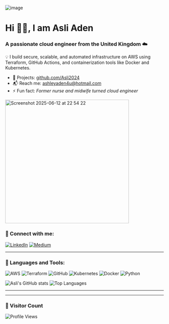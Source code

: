 
![image](https://github.com/user-attachments/assets/62a8ce73-f13c-478c-b887-f6b4bbfc1cab)


# Hi 👋🏾, I am Asli Aden

### A passionate cloud engineer from the United Kingdom ☁️

💡 I build secure, scalable, and automated infrastructure on AWS using Terraform, GitHub Actions, and containerization tools like Docker and Kubernetes.

- 🔐 Projects: [github.com/Asli2024](https://github.com/Asli2024)
- 📬 Reach me: [ashleyaden4u@hotmail.com](mailto:ashleyaden4u@hotmail.com)
- ⚡ Fun fact: *Former nurse and midwife turned cloud engineer*

<img width="393" alt="Screenshot 2025-06-12 at 22 54 22" src="https://github.com/user-attachments/assets/6985a727-b52b-4e8f-9f16-25188f03ccef" />


### 🧠 Connect with me:

[![LinkedIn](https://img.shields.io/badge/LinkedIn-blue?logo=linkedin&logoColor=white)](https://www.linkedin.com/in/asli-aden-26656821b)
[![Medium](https://img.shields.io/badge/Medium-black?logo=medium&logoColor=white)](https://medium.com/@ashleyaden4u)

---

### 🧰 Languages and Tools:

![AWS](https://img.shields.io/badge/AWS-%23FF9900.svg?style=flat&logo=amazon-aws&logoColor=white)
![Terraform](https://img.shields.io/badge/Terraform-%235835CC.svg?style=flat&logo=terraform&logoColor=white)
![GitHub](https://img.shields.io/badge/GitHub-black?style=flat&logo=github)
![Kubernetes](https://img.shields.io/badge/Kubernetes-%23326CE5.svg?style=flat&logo=kubernetes&logoColor=white)
![Docker](https://img.shields.io/badge/Docker-%230db7ed.svg?style=flat&logo=docker&logoColor=white)
![Python](https://img.shields.io/badge/Python-3670A0?style=flat&logo=python&logoColor=white)


![Asli's GitHub stats](https://github-readme-stats.vercel.app/api?username=Asli2024&show_icons=true&theme=tokyonight)
![Top Languages](https://github-readme-stats.vercel.app/api/top-langs/?username=Asli2024&layout=compact&theme=tokyonight)



---


---

### 🧮 Visitor Count

![Profile Views](https://komarev.com/ghpvc/?username=Asli2024&label=Profile%20views&color=0e75b6&style=flat)


